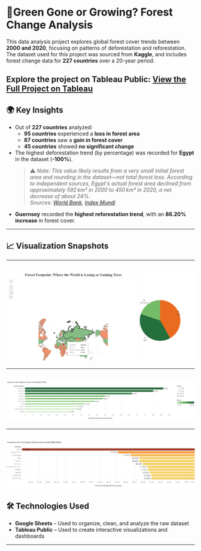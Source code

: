 # 🌳Green Gone or Growing? Forest Change Analysis

This data analysis project explores global forest cover trends between **2000 and 2020**, focusing on patterns of deforestation and reforestation.  
The dataset used for this project was sourced from **Kaggle**, and includes forest change data for **227 countries** over a 20-year period.

 Explore the project on Tableau Public: 
[**View the Full Project on Tableau**](https://public.tableau.com/app/profile/angel.francis7553/viz/ForestAreaTrend/Dashboard1)
---
## 🌍 Key Insights

- Out of **227 countries** analyzed:
  - **95 countries** experienced a **loss in forest area**
  - **87 countries** saw a **gain in forest cover**
  - **45 countries** showed **no significant change**
- The highest deforestation trend (by percentage) was recorded for **Egypt** in the dataset (**-100%**).  
  > ⚠️ *Note: This value likely results from a very small initial forest area and rounding in the dataset—not total forest loss. According to independent sources, Egypt's actual forest area declined from approximately 592 km² in 2000 to 450 km² in 2020, a net decrease of about 24%.*  
  > *Sources: [World Bank](https://data.worldbank.org/indicator/AG.LND.FRST.K2?locations=EG), [Index Mundi](https://www.indexmundi.com/facts/egypt/indicator/AG.LND.FRST.ZS)*
- **Guernsey** recorded the **highest reforestation trend**, with an **86.20% increase** in forest cover.
---
## 📈 Visualization Snapshots

---
![EV Dashboard](
https://github.com/angel1234-ship-it/Forestation-Trends/blob/main/Screenshot%202025-08-24%20115513.png
)
---
---
![EV Dashboard](
https://github.com/angel1234-ship-it/Forestation-Trends/blob/main/Top%20Forestation%20Countries.png
)
---

---
![EV Dashboard](
https://github.com/angel1234-ship-it/Forestation-Trends/blob/main/Top%20Deforestation%20Countries.png
)
---


## 🛠️ Technologies Used
- **Google Sheets** – Used to organize, clean, and analyze the raw dataset  
- **Tableau Public** – Used to create interactive visualizations and dashboards
---
